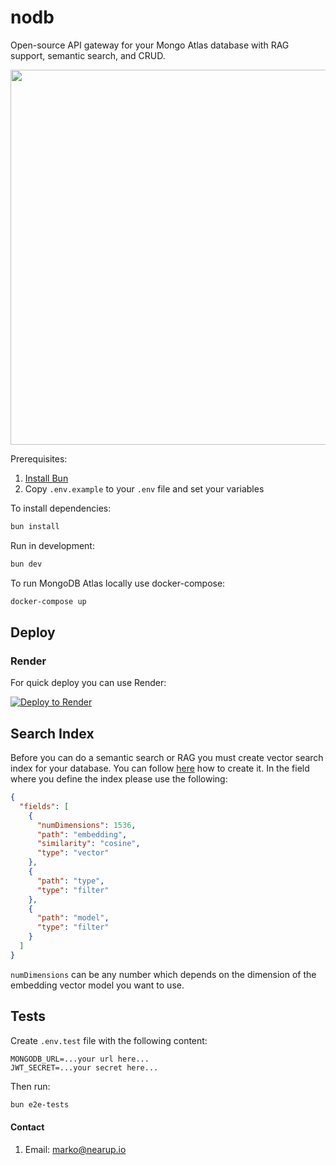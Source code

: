 # nodb

Open-source API gateway for your Mongo Atlas database with RAG support, semantic search, and CRUD.

<img src="https://github.com/nearup-io/nodb/blob/main/assets/curl-todos.gif" width="600" />

Prerequisites:

1. [Install Bun](https://bun.sh/docs/installation)
2. Copy `.env.example` to your `.env` file and set your variables

To install dependencies:

```bash
bun install
```

Run in development:

```bash
bun dev
```

To run MongoDB Atlas locally use docker-compose:

```bash
docker-compose up
```

## Deploy

### Render

For quick deploy you can use Render:

[![Deploy to Render](https://render.com/images/deploy-to-render-button.svg)](https://render.com/deploy?repo=https://github.com/nearup-io/nodb)

## Search Index

Before you can do a semantic search or RAG you must create vector search index for your database. You can follow [here](https://www.mongodb.com/docs/atlas/atlas-vector-search/create-index/#procedure) how to create it. In the field where you define the index please use the following:

```json
{
  "fields": [
    {
      "numDimensions": 1536,
      "path": "embedding",
      "similarity": "cosine",
      "type": "vector"
    },
    {
      "path": "type",
      "type": "filter"
    },
    {
      "path": "model",
      "type": "filter"
    }
  ]
}
```

`numDimensions` can be any number which depends on the dimension of the embedding vector model you want to use.

## Tests

Create `.env.test` file with the following content:

```
MONGODB_URL=...your url here...
JWT_SECRET=...your secret here...
```

Then run:

```bash
bun e2e-tests
```

#### Contact

1. Email: marko@nearup.io
